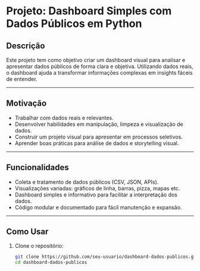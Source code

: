 # Projeto: Dashboard Simples com Dados Públicos em Python

## Descrição

Este projeto tem como objetivo criar um dashboard visual para analisar e apresentar dados públicos de forma clara e objetiva. Utilizando dados reais, o dashboard ajuda a transformar informações complexas em insights fáceis de entender.

---

## Motivação

- Trabalhar com dados reais e relevantes.  
- Desenvolver habilidades em manipulação, limpeza e visualização de dados.  
- Construir um projeto visual para apresentar em processos seletivos.  
- Aprender boas práticas para análise de dados e storytelling visual.

---

## Funcionalidades

- Coleta e tratamento de dados públicos (CSV, JSON, APIs).  
- Visualizações variadas: gráficos de linha, barras, pizza, mapas etc.  
- Dashboard simples e informativo para facilitar a interpretação dos dados.  
- Código modular e documentado para fácil manutenção e expansão.

---

## Como Usar

1. Clone o repositório:

   ```bash
   git clone https://github.com/seu-usuario/dashboard-dados-publicos.git
   cd dashboard-dados-publicos
